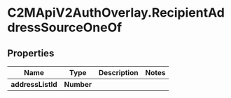 # C2MApiV2AuthOverlay.RecipientAddressSourceOneOf

## Properties

Name | Type | Description | Notes
------------ | ------------- | ------------- | -------------
**addressListId** | **Number** |  | 



